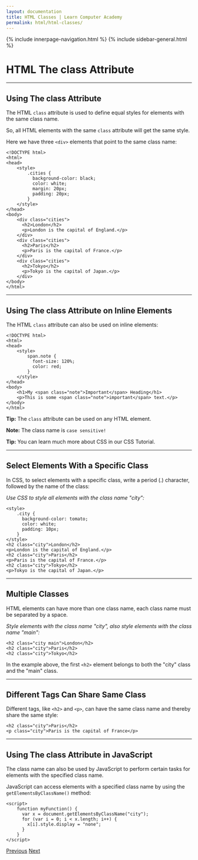 ```yaml
---
layout: documentation
title: HTML Classes | Learn Computer Academy
permalink: html/html-classes/
---
```



<div class="loader">
{% include innerpage-navigation.html %}
{% include sidebar-general.html %}
            <div class="page-content">
                <div class="content-wrapper">
                    <div class="row">
                        <div class="col-md-9 content">
                            <!-- Your content goes started here -->
                            <div class="doc-content">
                                <h1>HTML The class Attribute</h1>
                                <hr>
                                <h2>Using The class Attribute</h2>
                                <p>The HTML <code>class</code> attribute is used to define equal styles for elements with the same class name.</p>
                                <p>So, all HTML elements with the same <code>class</code> attribute will get the same style.</p>
                                <p>Here we have three <code>&lt;div></code> elements that point to the same class name:</p>
                                <pre class="snippet"><code class="html">&lt;!DOCTYPE html>
&lt;html>
&lt;head>
    &lt;style>
        .cities {
          background-color: black;
          color: white;
          margin: 20px;
          padding: 20px;
        } 
    &lt;/style>
&lt;/head>
&lt;body>
    &lt;div class="cities">
      &lt;h2>London&lt;/h2>
      &lt;p>London is the capital of England.&lt;/p>
    &lt;/div>
    &lt;div class="cities">
      &lt;h2>Paris&lt;/h2>
      &lt;p>Paris is the capital of France.&lt;/p>
    &lt;/div>
    &lt;div class="cities">
      &lt;h2>Tokyo&lt;/h2>
      &lt;p>Tokyo is the capital of Japan.&lt;/p>
    &lt;/div>
&lt;/body>
&lt;/html></code></pre>
                                <hr>
                                <h2>Using The class Attribute on Inline Elements</h2>
                                <p>The HTML <code>class</code> attribute can also be used on inline elements:</p>
                                <pre class="snippet"><code class="html">&lt;!DOCTYPE html>
&lt;html>
&lt;head>
    &lt;style>
        span.note {
          font-size: 120%;
          color: red;
        }
    &lt;/style>
&lt;/head>
&lt;body>
    &lt;h1>My &lt;span class="note">Important&lt;/span> Heading&lt;/h1>
    &lt;p>This is some &lt;span class="note">important&lt;/span> text.&lt;/p>
&lt;/body>
&lt;/html></code></pre>
                                <p><b>Tip:</b> The <code>class</code> attribute can be used on any HTML element.</p> 
                                <p><b>Note:</b> The class name is <code>case sensitive!</code></p> 
                                <p><b>Tip:</b> You can learn much more about CSS in our CSS Tutorial.</p>    
                                <hr>
                                <h2>Select Elements With a Specific Class</h2>
                                <p>In CSS, to select elements with a specific class, write a period (.) character, followed by the name of the class:</p> 
                                <p><i>Use CSS to style all elements with the class name "city":</i></p> 
                                <pre class="snippet"><code class="html">&lt;style>
    .city {
      background-color: tomato;
      color: white;
      padding: 10px;
    } 
&lt;/style>
&lt;h2 class="city">London&lt;/h2>
&lt;p>London is the capital of England.&lt;/p>
&lt;h2 class="city">Paris&lt;/h2>
&lt;p>Paris is the capital of France.&lt;/p>
&lt;h2 class="city">Tokyo&lt;/h2>
&lt;p>Tokyo is the capital of Japan.&lt;/p></code></pre>
                                <hr>
                                <h2>Multiple Classes</h2>
                                <p>HTML elements can have more than one class name, each class name must be separated by a space.</p> 
                                <p><i>Style elements with the class name "city", also style elements with the class name "main":</i></p>
                                <pre class="snippet"><code class="html">&lt;h2 class="city main">London&lt;/h2>
&lt;h2 class="city">Paris&lt;/h2>
&lt;h2 class="city">Tokyo&lt;/h2></code></pre>
                                <p>In the example above, the first <code>&lt;h2></code> element belongs to both the "city" class and the "main" class.</p>
                                <hr>
                                <h2>Different Tags Can Share Same Class</h2>
                                <p>Different tags, like <code>&lt;h2></code> and <code>&lt;p></code>, can have the same class name and thereby share the same style:</p>
                                <pre class="snippet"><code class="html">&lt;h2 class="city">Paris&lt;/h2>
&lt;p class="city">Paris is the capital of France&lt;/p></code></pre>
                                <hr>
                                <h2>Using The class Attribute in JavaScript</h2>
                                <p>The class name can also be used by JavaScript to perform certain tasks for elements with the specified class name.</p>
                                <p>JavaScript can access elements with a specified class name by using the <code>getElementsByClassName()</code> method:</p>
                                <pre class="snippet"><code class="html">&lt;script>
    function myFunction() {
      var x = document.getElementsByClassName("city");
      for (var i = 0; i < x.length; i++) {
        x[i].style.display = "none";
      }
    }
&lt;/script></code></pre>                             
                            </div>
                            <!-- /.Your content goes ends here -->
                            <div class="footer-btn d-flex justify-content-between">
                                <a href="html-blocks" class="btn"><i class="fas fa-arrow-circle-left"></i>Previous</a>
                                <a href="html-id" class="btn">Next<i class="fas fa-arrow-circle-right"></i></a>
                            </div>
                            <!-- /.End of footer button -->
                        </div>
                        <!-- Right Sidebar Start-->
                        <?php include '../includes/right-sidebar-innerpage.php'; ?>
                        <!-- Right-Sidebar End -->
                    </div>
                </div>

